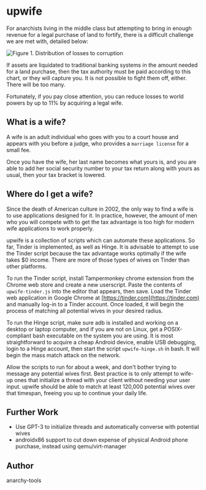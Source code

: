# upwife

For anarchists living in the middle class but attempting to bring in enough revenue for a legal purchase of land to fortify, there is a difficult challenge we are met with, detailed below:

![Figure 1. Distribution of losses to corruption](https://imageio.forbes.com/specials-images/imageserve/618c20ffbb2bc42be3bd8357/2021-11-10-13-42-45/960x0.jpg?format=jpg&width=960)

If assets are liquidated to traditional banking systems in the amount needed for a land purchase, then the tax authority must be paid according to this chart, or they will capture you. It is not possible to fight them off, either. There will be too many.

Fortunately, if you pay close attention, you can reduce losses to world powers by up to 11% by acquiring a legal wife.

## What is a wife?

A wife is an adult individual who goes with you to a court house and appears with you before a judge, who provides a `marriage license` for a small fee.

Once you have the wife, her last name becomes what yours is, and you are able to add her social security number to your tax return along with yours as usual, then your tax bracket is lowered.

## Where do I get a wife?

Since the death of American culture in 2002, the only way to find a wife is to use applications designed for it. In practice, however, the amount of men who you will compete with to get the tax advantage is too high for modern wife applications to work properly.

upwife is a collection of scripts which can automate these applications. So far, Tinder is implemented, as well as Hinge. It is advisable to attempt to use the Tinder script because the tax advantage works optimally if the wife takes $0 income. There are more of those types of wives on Tinder than other platforms.

To run the Tinder script, install Tampermonkey chrome extension from the Chrome web store and create a new userscript. Paste the contents of `upwife-tinder.js` into the editor that appears, then save. Load the Tinder web application in Google Chrome at [https://tinder.com](https://tinder.com) and manually log-in to a Tinder account. Once loaded, it will begin the process of matching all potential wives in your desired radius.

To run the Hinge script, make sure adb is installed and working on a desktop or laptop computer, and if you are not on Linux, get a POSIX-compliant bash executable on the system you are using. It is most straightforward to acquire a cheap Android device, enable USB debugging, login to a Hinge account, then start the script `upwife-hinge.sh` in bash. It will begin the mass match attack on the network.

Allow the scripts to run for about a week, and don't bother trying to message any potential wives first. Best practice is to only attempt to wife-up ones that initialize a thread with your client without needing your user input. upwife should be able to match at least 120,000 potential wives over that timespan, freeing you up to continue your daily life.


## Further Work

- Use GPT-3 to initialize threads and automatically converse with potential wives
- androidx86 support to cut down expense of physical Android phone purchase, instead using qemu/virt-manager

## Author

anarchy-tools
